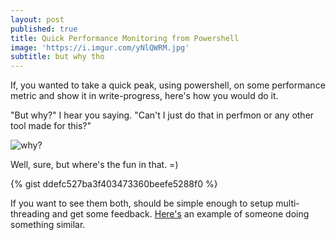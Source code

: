 ```yaml
---
layout: post
published: true
title: Quick Performance Monitoring from Powershell
image: 'https://i.imgur.com/yNlQWRM.jpg'
subtitle: but why tho
---
```

If, you wanted to take a quick peak, using powershell, on some performance metric and show it in write-progress, here's how you would do it.

"But why?" I hear you saying. "Can't I just do that in perfmon or any other tool made for this?"

![why?](https://static3.fjcdn.com/comments/But+why+tho+_e036e04ca4d759b2a2c28302c03d1c8d.jpg)

Well, sure, but where's the fun in that. =)

{% gist ddefc527ba3f403473360beefe5288f0 %}

If you want to see them both, should be simple enough to setup multi-threading and get some feedback. [Here's](http://www.get-blog.com/?p=22) an example of someone doing something similar.